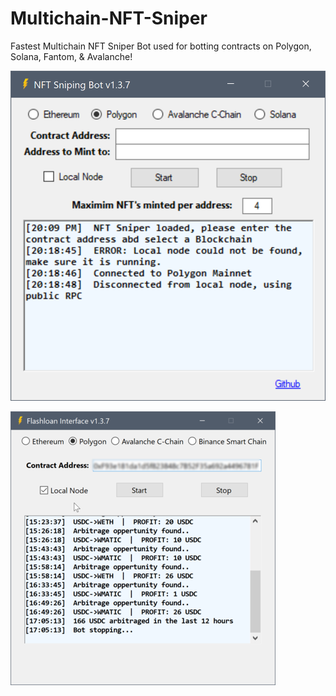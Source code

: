 # Multichain-NFT-Sniper
Fastest Multichain NFT Sniper Bot used for botting contracts on Polygon, Solana, Fantom, &amp; Avalanche!

![My Image](1.3.7.png)

![bot_example](https://raw.githubusercontent.com/JackRussel77/multichain-flashloan-bot/main/bot_example.png)

